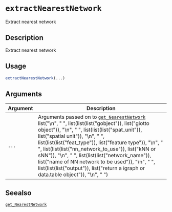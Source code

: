 # `extractNearestNetwork`

Extract nearest network


## Description

Extract nearest network


## Usage

```r
extractNearestNetwork(...)
```


## Arguments

Argument      |Description
------------- |----------------
`...`     |      Arguments passed on to [`get_NearestNetwork`](#getnearestnetwork)   list("\n", "    ", list(list(list("gobject")), list("giotto object")), "\n", "    ", list(list(list("spat_unit")), list("spatial unit")), "\n", "    ", list(list(list("feat_type")), list("feature type")), "\n", "    ", list(list(list("nn_network_to_use")), list("kNN or sNN")), "\n", "    ", list(list(list("network_name")), list("name of NN network to be used")), "\n", "    ", list(list(list("output")), list("return a igraph or data.table object")), "\n", "  ")


## Seealso

[`get_NearestNetwork`](#getnearestnetwork)



